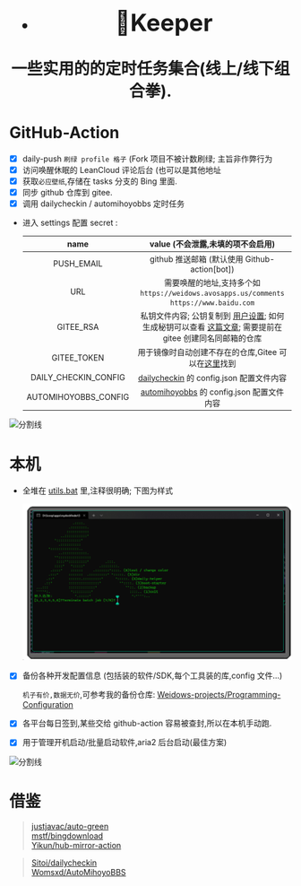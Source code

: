 <!--
 * @Author: Weidows
 * @Date: 2020-11-28 17:36:36
 * @LastEditors: Weidows
 * @LastEditTime: 2022-02-10 19:00:50
 * @FilePath: \Keeper\README.md
 * @Description:
-->

<h1 align="center">

- ## 🌈Keeper

一些实用的的定时任务集合(线上/线下组合拳).

</h1>

# GitHub-Action

- [x] daily-push `刷绿 profile 格子` (Fork 项目不被计数刷绿; 主旨非作弊行为
- [x] 访问唤醒休眠的 LeanCloud 评论后台 (也可以是其他地址
- [x] 获取`必应壁纸`,存储在 tasks 分支的 Bing 里面.
- [x] 同步 github 仓库到 gitee.
- [x] 调用 dailycheckin / automihoyobbs 定时任务

- 进入 settings 配置 secret :

  |         name         |                                                                               value (不会泄露,未填的项不会启用)                                                                               |
  | :------------------: | :-------------------------------------------------------------------------------------------------------------------------------------------------------------------------------------------: |
  |      PUSH_EMAIL      |                                                                         github 推送邮箱 (默认使用 Github-action[bot])                                                                         |
  |         URL          |                                                    需要唤醒的地址,支持多个如 `https://weidows.avosapps.us/comments https://www.baidu.com`                                                     |
  |      GITEE_RSA       | 私钥文件内容; 公钥复制到 [用户设置](https://gitee.com/profile/sshkeys); 如何生成秘钥可以查看 [这篇文章](https://weidows.github.io/post/experience/SSH); 需要提前在 gitee 创建同名同邮箱的仓库 |
  |     GITEE_TOKEN      |                                            用于镜像时自动创建不存在的仓库,Gitee 可以在[这里](https://gitee.com/profile/personal_access_tokens)找到                                            |
  | DAILY_CHECKIN_CONFIG |                                                       [dailycheckin](https://github.com/Sitoi/dailycheckin) 的 config.json 配置文件内容                                                       |
  | AUTOMIHOYOBBS_CONFIG |                                                     [automihoyobbs](https://github.com/Womsxd/AutoMihoyoBBS) 的 config.json 配置文件内容                                                      |

![分割线](https://cdn.jsdelivr.net/gh/Weidows/Images/img/divider.png)

# 本机

- 全堆在 [utils.bat](./utils.bat) 里,注释很明确; 下图为样式

  ![](image/README/1644490835674.png)

- [x] 备份各种开发配置信息 (包括装的软件/SDK,每个工具装的库,config 文件...)

  `机子有价,数据无价`,可参考我的备份仓库: [Weidows-projects/Programming-Configuration](https://github.com/Weidows-projects/Programming-Configuration)

- [x] 各平台每日签到,某些交给 github-action 容易被查封,所以在本机手动跑.
- [x] 用于管理开机启动/批量启动软件,aria2 后台启动(最佳方案)

![分割线](https://cdn.jsdelivr.net/gh/Weidows/Images/img/divider.png)

# 借鉴

> [justjavac/auto-green](https://github.com/justjavac/auto-green) \
> [mstf/bingdownload](https://gitee.com/mstf/bingdownload) \
> [Yikun/hub-mirror-action](https://github.com/Yikun/hub-mirror-action/)

> [Sitoi/dailycheckin](https://github.com/Sitoi/dailycheckin)\
> [Womsxd/AutoMihoyoBBS](https://github.com/Womsxd/AutoMihoyoBBS)

